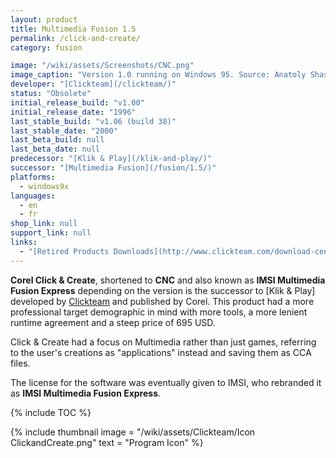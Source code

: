```yaml
---
layout: product
title: Multimedia Fusion 1.5
permalink: /click-and-create/
category: fusion

image: "/wiki/assets/Screenshots/CNC.png"
image_caption: "Version 1.0 running on Windows 95. Source: Anatoly Shashkin"
developer: "[Clickteam](/clickteam/)"
status: "Obsolete"
initial_release_build: "v1.00"
initial_release_date: "1996"
last_stable_build: "v1.06 (build 38)"
last_stable_date: "2000"
last_beta_build: null
last_beta_date: null
predecessor: "[Klik & Play](/klik-and-play/)"
successor: "[Multimedia Fusion](/fusion/1.5/)"
platforms:
  - windows9x
languages:
  - en
  - fr
shop_link: null
support_link: null
links:
  - "[Retired Products Downloads](http://www.clickteam.com/download-centre/retired-products)"
---
```


**Corel Click & Create**, shortened to **CNC** and also known
as **IMSI Multimedia Fusion Express** depending on the version is the successor to [Klik & Play]
developed by [Clickteam] and published by Corel. This product had a more professional
target demographic in mind with more tools, a more lenient runtime agreement and a steep price
of 695 USD.

Click & Create had a focus on Multimedia rather than just games, referring to
the user's creations as "applications" instead and saving them as CCA files.

The license for the software was eventually given to IMSI, who rebranded it as
**IMSI Multimedia Fusion Express**.

{% include TOC %}

{% include thumbnail
    image = "/wiki/assets/Clickteam/Icon ClickandCreate.png"
    text = "Program Icon"
%}

[Clickteam]: /clickteam/
[Click and Create]: /click-and-create/
[Multimedia Fusion 2]: /fusion/2.0/
[The Games Factory]: /games-factory/
